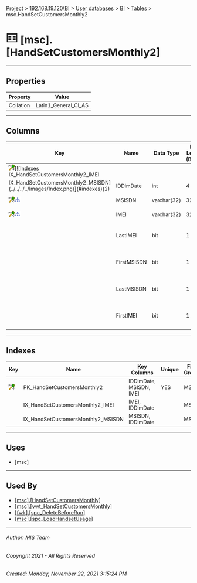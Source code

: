 #### 

[Project](../../../../index.md) > [192.168.19.120\\BI](../../../index.md) > [User databases](../../index.md) > [BI](../index.md) > [Tables](Tables.md) > msc.HandSetCustomersMonthly2

# ![Tables](../../../../Images/Table32.png) [msc].[HandSetCustomersMonthly2]

---

## <a name="#properties"></a>Properties

| Property | Value |
|---|---|
| Collation | Latin1_General_CI_AS |


---

## <a name="#columns"></a>Columns

| Key | Name | Data Type | Max Length (Bytes) | Nullability | Default | Description |
|---|---|---|---|---|---|---|
| [![Cluster Primary Key PK_HandSetCustomersMonthly2: IDDimDate\MSISDN\IMEI](../../../../Images/pkcluster.png)](#indexes)[![Indexes IX_HandSetCustomersMonthly2_IMEI
IX_HandSetCustomersMonthly2_MSISDN](../../../../Images/Index.png)](#indexes)(2) | IDDimDate | int | 4 | NOT NULL |  | _Date ID (see [fwk.DimDate](DimDate.md))_ |
| [![Cluster Primary Key PK_HandSetCustomersMonthly2: IDDimDate\MSISDN\IMEI](../../../../Images/pkcluster.png)](#indexes)[![Indexes IX_HandSetCustomersMonthly2_MSISDN](../../../../Images/Index.png)](#indexes) | MSISDN | varchar(32) | 32 | NOT NULL |  |  |
| [![Cluster Primary Key PK_HandSetCustomersMonthly2: IDDimDate\MSISDN\IMEI](../../../../Images/pkcluster.png)](#indexes)[![Indexes IX_HandSetCustomersMonthly2_IMEI](../../../../Images/Index.png)](#indexes) | IMEI | varchar(32) | 32 | NOT NULL |  |  |
|  | LastIMEI | bit | 1 | NOT NULL | ((0)) | _1 if its the last IMEI used by this MSISDN_ |
|  | FirstMSISDN | bit | 1 | NOT NULL | ((0)) | _1 if its the first MSISDN used by this IMEI_ |
|  | LastMSISDN | bit | 1 | NOT NULL | ((0)) | _1 if its the last MSISDN used by this IMEI_ |
|  | FirstIMEI | bit | 1 | NOT NULL | ((0)) | _1 if its the first IMEI used by this MSISDN_ |


---

## <a name="#indexes"></a>Indexes

| Key | Name | Key Columns | Unique | File Group |
|---|---|---|---|---|
| [![Cluster Primary Key PK_HandSetCustomersMonthly2: IDDimDate\MSISDN\IMEI](../../../../Images/pkcluster.png)](#indexes) | PK_HandSetCustomersMonthly2 | IDDimDate, MSISDN, IMEI | YES | MSC |
|  | IX_HandSetCustomersMonthly2_IMEI | IMEI, IDDimDate |  | MSC |
|  | IX_HandSetCustomersMonthly2_MSISDN | MSISDN, IDDimDate |  | MSC |


---

## <a name="#uses"></a>Uses

* [msc]


---

## <a name="#usedby"></a>Used By

* [[msc].[HandSetCustomersMonthly]](../Views/HandSetCustomersMonthly.md)
* [[msc].[vwt_HandSetCustomersMonthly]](../Views/vwt_HandSetCustomersMonthly.md)
* [[fwk].[spc_DeleteBeforeRun]](../Programmability/Stored_Procedures/spc_DeleteBeforeRun.md)
* [[msc].[spc_LoadHandsetUsage]](../Programmability/Stored_Procedures/spc_LoadHandsetUsage.md)


---

###### Author:  MIS Team

###### Copyright 2021 - All Rights Reserved

###### Created: Monday, November 22, 2021 3:15:24 PM

